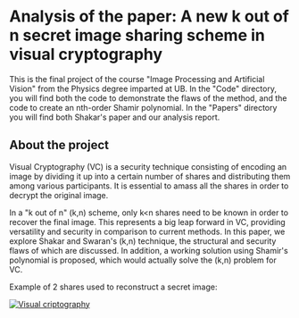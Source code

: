 # Analysis of the paper: A new k out of n secret image sharing scheme in visual cryptography

This is the final project of the course "Image Processing and Artificial Vision" from the Physics degree imparted at UB. In the "Code" directory, you will find both the code to demonstrate the flaws of the method, and the code to create an nth-order Shamir polynomial. In the "Papers" directory you will find both Shakar's paper and our analysis report. 

## About the project

Visual Cryptography (VC) is a security technique consisting of encoding an image by dividing it up into a certain number of shares and distributing them among various participants. It is essential to amass all the shares in order to decrypt the original image. 

In a "k out of n" (k,n) scheme, only k<n shares need to be known in order to recover the final image. This represents a big leap forward in VC, providing versatility and security in comparison to current methods. In this paper, we explore Shakar and Swaran's (k,n) technique, the structural and security flaws of which are discussed. In addition, a working solution using Shamir's polynomial is proposed, which would actually solve the (k,n) problem for VC.

Example of 2 shares used to reconstruct a secret image:

[![Visual criptography](https://www.101computing.net/wp/wp-content/uploads/visual-cryptography-of-space-invader.png "Visual criptography")](https://www.101computing.net/wp/wp-content/uploads/visual-cryptography-of-space-invader.png "Visual criptography")


